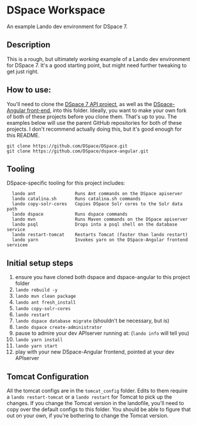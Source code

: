 # DSpace Workspace

An example Lando dev environment for DSpace 7.

## Description

This is a rough, but ultimately _working_ example of a Lando dev environment for DSpace 7.
It's a good starting point, but might need further tweaking to get just right.

## How to use:

You'll need to clone the [DSpace 7 API project](https://github.com/DSpace/dspace/),
as well as the [DSpace-Angular front-end](https://github.com/DSpace/dspace-angular/), 
into this folder. Ideally, you want to make your own fork of both of these 
projects before you clone them. That's up to you. The examples below will use the 
parent GitHub repositories for both of these projects. I don't recommend actually 
doing this, but it's good enough for this README.

```
git clone https://github.com/DSpace/DSpace.git
git clone https://github.com/DSpace/dspace-angular.git
```
## Tooling

DSpace-specific tooling for this project includes:

```
  lando ant               Runs Ant commands on the DSpace apiserver
  lando catalina.sh       Runs catalina.sh commands
  lando copy-solr-cores   Copies DSpace Solr cores to the Solr data path
  lando dspace            Runs dspace commands
  lando mvn               Runs Maven commands on the DSpace apiserver
  lando psql              Drops into a psql shell on the database service
  lando restart-tomcat    Restarts Tomcat (faster than lando restart)
  lando yarn              Invokes yarn on the DSpace-Angular frontend servicee
```

## Initial setup steps
1. ensure you have cloned both dspace and dspace-angular to this project folder
2. `lando rebuild -y`
3. `lando mvn clean package`
4. `lando ant fresh_install`
5. `lando copy-solr-cores`
6. `lando restart`
7. `lando dspace database migrate` (shouldn't be necessary, but is)
8. `lando dspace create-administrator`
9. pause to admire your dev APIserver running at: (`lando info` will tell you)
10. `lando yarn install`
11. `lando yarn start`
12. play with your new DSpace-Angular frontend, pointed at your dev APIserver

## Tomcat Configuration
All the tomcat configs are in the `tomcat_config` folder. Edits to them 
require a `lando restart-tomcat` or a `lando restart` for Tomcat to pick 
up the changes. If you change the Tomcat version in the landofile, you'll 
need to copy over the default configs to this folder. You should be able 
to figure that out on your own, if you're bothering to change the Tomcat 
version.